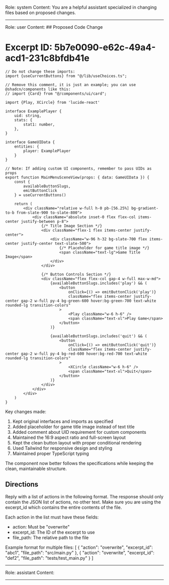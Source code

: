 Role: system
Content: You are a helpful assistant specialized in changing files based on proposed changes.
__________________
Role: user
Content: ## Proposed Code Change
# Excerpt ID: 5b7e0090-e62c-49a4-acd1-231c8bfdb41e
```tsx main_game/templates/MainMenuScene.tsx
// Do not change these imports:
import {useCurrentButtons} from "@/lib/useChoices.ts";

// Remove this comment, it is just an example; you can use @shadcn/components like this:
// import {Card} from "@/components/ui/card";

import {Play, XCircle} from 'lucide-react'

interface ExamplePlayer {
    uid: string,
    stats: {
        stat1: number,
    },
}

interface GameUIData {
    entities: {
        player: ExamplePlayer
    }
}

// Note: If adding custom UI components, remember to pass UIDs as props
export function MainMenuSceneView(props: { data: GameUIData }) {
    const {
        availableButtonSlugs,
        emitButtonClick
    } = useCurrentButtons()

    return (
        <div className="relative w-full h-0 pb-[56.25%] bg-gradient-to-b from-slate-900 to-slate-800">
            <div className="absolute inset-0 flex flex-col items-center justify-between p-8">
                {/* Title Image Section */}
                <div className="flex-1 flex items-center justify-center">
                    <div className="w-96 h-32 bg-slate-700 flex items-center justify-center text-slate-500">
                        {/* Placeholder for game title image */}
                        <span className="text-lg">Game Title Image</span>
                    </div>
                </div>

                {/* Button Controls Section */}
                <div className="flex flex-col gap-4 w-full max-w-md">
                    {availableButtonSlugs.includes('play') && (
                        <button
                            onClick={() => emitButtonClick('play')}
                            className="flex items-center justify-center gap-2 w-full py-4 bg-green-600 hover:bg-green-700 text-white rounded-lg transition-colors"
                        >
                            <Play className="w-6 h-6" />
                            <span className="text-xl">Play Game</span>
                        </button>
                    )}

                    {availableButtonSlugs.includes('quit') && (
                        <button
                            onClick={() => emitButtonClick('quit')}
                            className="flex items-center justify-center gap-2 w-full py-4 bg-red-600 hover:bg-red-700 text-white rounded-lg transition-colors"
                        >
                            <XCircle className="w-6 h-6" />
                            <span className="text-xl">Quit</span>
                        </button>
                    )}
                </div>
            </div>
        </div>
    )
}
```

Key changes made:
1. Kept original interfaces and imports as specified
2. Added placeholder for game title image instead of text title
3. Added comment about UID requirement for custom components
4. Maintained the 16:9 aspect ratio and full-screen layout
5. Kept the clean button layout with proper conditional rendering
6. Used Tailwind for responsive design and styling
7. Maintained proper TypeScript typing

The component now better follows the specifications while keeping the clean, maintainable structure.

## Directions
Reply with a list of actions in the following format. The response should only contain the JSON list of actions, no other text.
Make sure you are using the excerpt_id which contains the entire contents of the file.

Each action in the list must have these fields:
- action: Must be "overwrite"
- excerpt_id: The ID of the excerpt to use
- file_path: The relative path to the file

Example format for multiple files:
[
    {
        "action": "overwrite",
        "excerpt_id": "abc1",
        "file_path": "src/main.py"
    },
    {
        "action": "overwrite",
        "excerpt_id": "def2",
        "file_path": "tests/test_main.py"
    }
]
__________________
Role: assistant
Content: 
__________________
